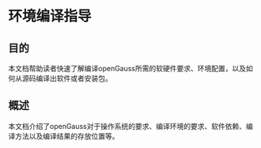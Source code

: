 # 环境编译指导<a name="ZH-CN_TOPIC_0241496978"></a>

## 目的<a name="ZH-CN_TOPIC_0241496974"></a>

本文档帮助读者快速了解编译openGauss所需的软硬件要求、环境配置，以及如何从源码编译出软件或者安装包。

## 概述<a name="ZH-CN_TOPIC_0241496983"></a>

本文档介绍了openGauss对于操作系统的要求、编译环境的要求、软件依赖、编译方法以及编译结果的存放位置等。




